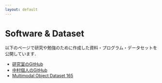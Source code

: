 ```yaml
---
layout: default
---
```



# Software & Dataset
以下のページで研究や勉強のために作成した資料・プログラム・データセットを公開しています．

- [研究室のGitHub](https://github.com/naka-lab)
- [中村個人のGitHub](https://github.com/naka-tomo)
- [Multimodal Object Dataset 165](mod165.md)